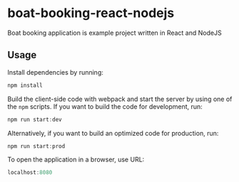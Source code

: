 # boat-booking-react-nodejs
Boat booking application is example project written in React and NodeJS

## Usage

Install dependencies by running:

```js
npm install
```

Build the client-side code with webpack and start the server by using one of the `npm` scripts.
If you want to build the code for development, run:

```js
npm run start:dev
```

Alternatively, if you want to build an optimized code for production, run:

```js
npm run start:prod
```

To open the application in a browser, use URL:

```js
localhost:8080
```
